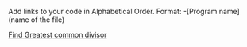 Add links to your code in Alphabetical Order.
Format: -[Program name](name of the file)

[Find Greatest common divisor](gcd.js)
